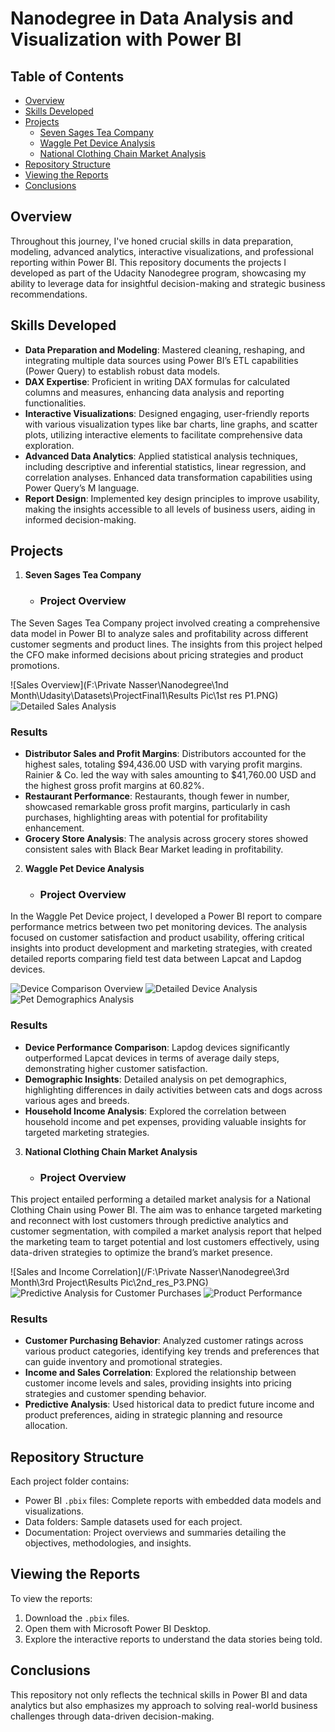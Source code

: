# Nanodegree in Data Analysis and Visualization with Power BI

## Table of Contents
- [Overview](#overview)
- [Skills Developed](#skills-developed)
- [Projects](#projects)
  - [Seven Sages Tea Company](#seven-sages-tea-company)
  - [Waggle Pet Device Analysis](#waggle-pet-device-analysis)
  - [National Clothing Chain Market Analysis](#national-clothing-chain-market-analysis)
- [Repository Structure](#repository-structure)
- [Viewing the Reports](#viewing-the-reports)
- [Conclusions](#conclusions)

## Overview
Throughout this journey, I've honed crucial skills in data preparation, modeling, advanced analytics, interactive visualizations, and professional reporting within Power BI. This repository documents the projects I developed as part of the Udacity Nanodegree program, showcasing my ability to leverage data for insightful decision-making and strategic business recommendations.

## Skills Developed
- **Data Preparation and Modeling**: Mastered cleaning, reshaping, and integrating multiple data sources using Power BI’s ETL capabilities (Power Query) to establish robust data models.
- **DAX Expertise**: Proficient in writing DAX formulas for calculated columns and measures, enhancing data analysis and reporting functionalities.
- **Interactive Visualizations**: Designed engaging, user-friendly reports with various visualization types like bar charts, line graphs, and scatter plots, utilizing interactive elements to facilitate comprehensive data exploration.
- **Advanced Data Analytics**: Applied statistical analysis techniques, including descriptive and inferential statistics, linear regression, and correlation analyses. Enhanced data transformation capabilities using Power Query’s M language.
- **Report Design**: Implemented key design principles to improve usability, making the insights accessible to all levels of business users, aiding in informed decision-making.

## Projects
1. **Seven Sages Tea Company**
   - ### Project Overview
The Seven Sages Tea Company project involved creating a comprehensive data model in Power BI to analyze sales and profitability across different customer segments and product lines. The insights from this project helped the CFO make informed decisions about pricing strategies and product promotions.

![Sales Overview](F:\Private Nasser\Nanodegree\1nd Month\Udasity\Datasets\ProjectFinal1\Results Pic\1st res P1.PNG)
![Detailed Sales Analysis](/path/to/2nd_res_P1.PNG)

### Results
- **Distributor Sales and Profit Margins**: Distributors accounted for the highest sales, totaling $94,436.00 USD with varying profit margins. Rainier & Co. led the way with sales amounting to $41,760.00 USD and the highest gross profit margins at 60.82%.
- **Restaurant Performance**: Restaurants, though fewer in number, showcased remarkable gross profit margins, particularly in cash purchases, highlighting areas with potential for profitability enhancement.
- **Grocery Store Analysis**: The analysis across grocery stores showed consistent sales with Black Bear Market leading in profitability.


2. **Waggle Pet Device Analysis**
   - ### Project Overview
In the Waggle Pet Device project, I developed a Power BI report to compare performance metrics between two pet monitoring devices. The analysis focused on customer satisfaction and product usability, offering critical insights into product development and marketing strategies, with created detailed reports comparing field test data between Lapcat and Lapdog devices.

![Device Comparison Overview](/path/to/1st_res_P2.PNG)
![Detailed Device Analysis](/path/to/2nd_res_P2.PNG)
![Pet Demographics Analysis](/path/to/3rd_res_P2.PNG)

### Results
- **Device Performance Comparison**: Lapdog devices significantly outperformed Lapcat devices in terms of average daily steps, demonstrating higher customer satisfaction.
- **Demographic Insights**: Detailed analysis on pet demographics, highlighting differences in daily activities between cats and dogs across various ages and breeds.
- **Household Income Analysis**: Explored the correlation between household income and pet expenses, providing valuable insights for targeted marketing strategies.

3. **National Clothing Chain Market Analysis**
   - ### Project Overview
This project entailed performing a detailed market analysis for a National Clothing Chain using Power BI. The aim was to enhance targeted marketing and reconnect with lost customers through predictive analytics and customer segmentation, with compiled a market analysis report that helped the marketing team to target potential and lost customers effectively, using data-driven strategies to optimize the brand’s market presence.

![Sales and Income Correlation](/F:\Private Nasser\Nanodegree\3rd Month\3rd Project\Results Pic\2nd_res_P3.PNG)
![Predictive Analysis for Customer Purchases](/path/to/3rd_res_P3.PNG)
![Product Performance](/path/to/4th_res_P3.PNG)

### Results
- **Customer Purchasing Behavior**: Analyzed customer ratings across various product categories, identifying key trends and preferences that can guide inventory and promotional strategies.
- **Income and Sales Correlation**: Explored the relationship between customer income levels and sales, providing insights into pricing strategies and customer spending behavior.
- **Predictive Analysis**: Used historical data to predict future income and product preferences, aiding in strategic planning and resource allocation.


## Repository Structure
Each project folder contains:
- Power BI `.pbix` files: Complete reports with embedded data models and visualizations.
- Data folders: Sample datasets used for each project.
- Documentation: Project overviews and summaries detailing the objectives, methodologies, and insights.

## Viewing the Reports
To view the reports:
1. Download the `.pbix` files.
2. Open them with Microsoft Power BI Desktop.
3. Explore the interactive reports to understand the data stories being told.

## Conclusions
This repository not only reflects the technical skills in Power BI and data analytics but also emphasizes my approach to solving real-world business challenges through data-driven decision-making.
